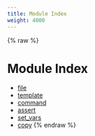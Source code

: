 ```yaml
---
title: Module Index
weight: 4000
---
```


{% raw %}
# Module Index

- [file](./file.html)
- [template](./template.html)
- [command](./command.html)
- [assert](./assert.html)
- [set_vars](./set_vars.html)
- [copy](./copy.html)
{% endraw %}